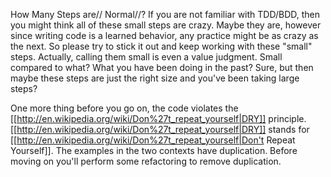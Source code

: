 <span class="sidebar_title"> How Many Steps are// Normal//?</span>
If you are not familiar with TDD/BDD, then you might think all of these small steps are crazy. Maybe they are, however since writing code is a learned behavior, any practice might be as crazy as the next. So please try to stick it out and keep working with these "small" steps. Actually, calling them small is even a value judgment. Small compared to what? What you have been doing in the past? Sure, but then maybe these steps are just the right size and you've been taking large steps?

One more thing before you go on, the code violates the [[http://en.wikipedia.org/wiki/Don%27t_repeat_yourself|DRY]] principle. [[http://en.wikipedia.org/wiki/Don%27t_repeat_yourself|DRY]] stands for [[http://en.wikipedia.org/wiki/Don%27t_repeat_yourself|Don't Repeat Yourself]]. The examples in the two contexts have duplication. Before moving on you'll perform some refactoring to remove duplication.
 